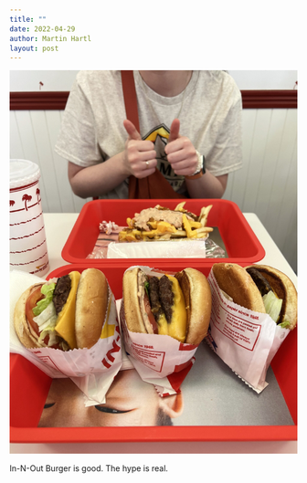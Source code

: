 ```yaml
---
title: ""
date: 2022-04-29
author: Martin Hartl
layout: post
---
```

![](/assets/images/2022-04-29-1.jpg)

In-N-Out Burger is good. The hype is real.